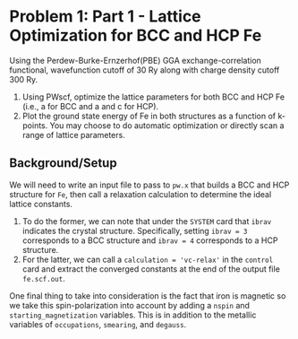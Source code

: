 # Problem 1: Part 1 - Lattice Optimization for BCC and HCP Fe
Using the Perdew-Burke-Ernzerhof(PBE) GGA exchange-correlation functional, wavefunction cutoff of 30 Ry along with charge density cutoff 300 Ry.

1. Using PWscf, optimize the lattice parameters for both BCC and HCP Fe (i.e., a for BCC and a and c for HCP). 
2. Plot the ground state energy of Fe in both structures as a function of k-points. You may choose to do automatic optimization or directly scan a range of lattice parameters.

## Background/Setup 
We will need to write an input file to pass to `pw.x` that builds a BCC and HCP structure for `Fe`, then call a relaxation calculation to determine the ideal lattice constants. 
1. To do the former, we can note that under the `SYSTEM` card that `ibrav` indicates the crystal structure. Specifically, setting `ibrav = 3` corresponds to a BCC structure and `ibrav = 4` corresponds to a HCP structure.  
2. For the latter, we can call a `calculation = 'vc-relax'` in the `control` card and extract the converged constants at the end of the output file `fe.scf.out`.

One final thing to take into consideration is the fact that iron is magnetic so we take this spin-polarization into account by adding a `nspin` and `starting_magnetization` variables. This is in addition to the metallic variables of `occupations`, `smearing`, and `degauss`. 

